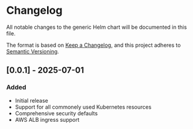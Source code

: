 # Changelog

All notable changes to the generic Helm chart will be documented in this file.

The format is based on [Keep a Changelog](https://keepachangelog.com/en/1.0.0/),
and this project adheres to [Semantic Versioning](https://semver.org/spec/v2.0.0.html).

## [0.0.1] - 2025-07-01

### Added

- Initial release
- Support for all commonely used Kubernetes resources
- Comprehensive security defaults
- AWS ALB ingress support

